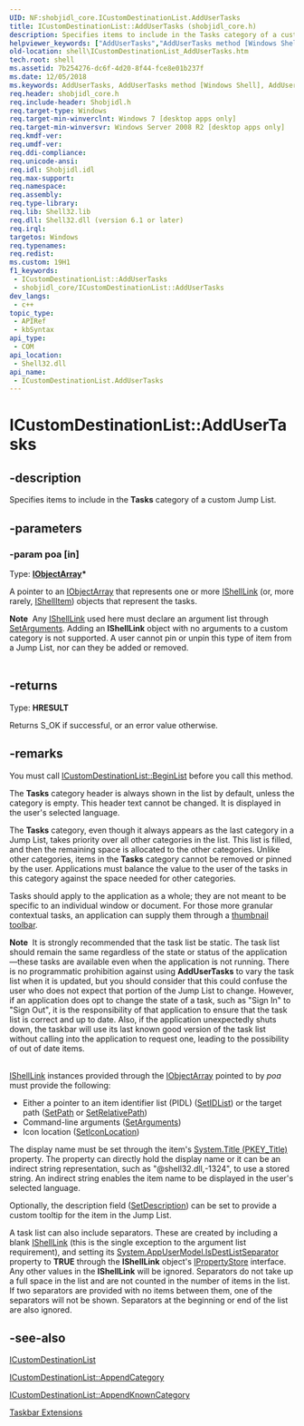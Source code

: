 ```yaml
---
UID: NF:shobjidl_core.ICustomDestinationList.AddUserTasks
title: ICustomDestinationList::AddUserTasks (shobjidl_core.h)
description: Specifies items to include in the Tasks category of a custom Jump List.
helpviewer_keywords: ["AddUserTasks","AddUserTasks method [Windows Shell]","AddUserTasks method [Windows Shell]","ICustomDestinationList interface","ICustomDestinationList interface [Windows Shell]","AddUserTasks method","ICustomDestinationList.AddUserTasks","ICustomDestinationList::AddUserTasks","_shell_ICustomDestinationList_AddUserTasks","shell.ICustomDestinationList_AddUserTasks","shobjidl_core/ICustomDestinationList::AddUserTasks"]
old-location: shell\ICustomDestinationList_AddUserTasks.htm
tech.root: shell
ms.assetid: 7b254276-dc6f-4d20-8f44-fce8e01b237f
ms.date: 12/05/2018
ms.keywords: AddUserTasks, AddUserTasks method [Windows Shell], AddUserTasks method [Windows Shell],ICustomDestinationList interface, ICustomDestinationList interface [Windows Shell],AddUserTasks method, ICustomDestinationList.AddUserTasks, ICustomDestinationList::AddUserTasks, _shell_ICustomDestinationList_AddUserTasks, shell.ICustomDestinationList_AddUserTasks, shobjidl_core/ICustomDestinationList::AddUserTasks
req.header: shobjidl_core.h
req.include-header: Shobjidl.h
req.target-type: Windows
req.target-min-winverclnt: Windows 7 [desktop apps only]
req.target-min-winversvr: Windows Server 2008 R2 [desktop apps only]
req.kmdf-ver: 
req.umdf-ver: 
req.ddi-compliance: 
req.unicode-ansi: 
req.idl: Shobjidl.idl
req.max-support: 
req.namespace: 
req.assembly: 
req.type-library: 
req.lib: Shell32.lib
req.dll: Shell32.dll (version 6.1 or later)
req.irql: 
targetos: Windows
req.typenames: 
req.redist: 
ms.custom: 19H1
f1_keywords:
 - ICustomDestinationList::AddUserTasks
 - shobjidl_core/ICustomDestinationList::AddUserTasks
dev_langs:
 - c++
topic_type:
 - APIRef
 - kbSyntax
api_type:
 - COM
api_location:
 - Shell32.dll
api_name:
 - ICustomDestinationList.AddUserTasks
---
```


# ICustomDestinationList::AddUserTasks


## -description

Specifies items to include in the <b>Tasks</b> category of a custom Jump List.

## -parameters

### -param poa [in]

Type: <b><a href="https://docs.microsoft.com/windows/desktop/api/objectarray/nn-objectarray-iobjectarray">IObjectArray</a>*</b>

A pointer to an <a href="https://docs.microsoft.com/windows/desktop/api/objectarray/nn-objectarray-iobjectarray">IObjectArray</a> that represents one or more <a href="https://docs.microsoft.com/windows/desktop/api/shobjidl_core/nn-shobjidl_core-ishelllinka">IShellLink</a> (or, more rarely, <a href="https://docs.microsoft.com/windows/desktop/api/shobjidl_core/nn-shobjidl_core-ishellitem">IShellItem</a>) objects that represent the tasks.

                    

<div class="alert"><b>Note</b>  Any <a href="https://docs.microsoft.com/windows/desktop/api/shobjidl_core/nn-shobjidl_core-ishelllinka">IShellLink</a> used here must declare an argument list through <a href="https://docs.microsoft.com/windows/desktop/api/shobjidl_core/nf-shobjidl_core-ishelllinka-setarguments">SetArguments</a>. Adding an <b>IShellLink</b> object with no arguments to a custom category is not supported. A user cannot pin or unpin this type of item from a Jump List, nor can they be added or removed.</div>
<div> </div>

## -returns

Type: <b>HRESULT</b>

Returns S_OK if successful, or an error value otherwise.

## -remarks

You must call <a href="https://docs.microsoft.com/windows/desktop/api/shobjidl_core/nf-shobjidl_core-icustomdestinationlist-beginlist">ICustomDestinationList::BeginList</a> before you call this method.

The <b>Tasks</b> category header is always shown in the list by default, unless the category is empty. This header text cannot be changed. It is displayed in the user's selected language.

The <b>Tasks</b> category, even though it always appears as the last category in a Jump List, takes priority over all other categories in the list. This list is filled, and then the remaining space is allocated to the other categories. Unlike other categories, items in the <b>Tasks</b> category cannot be removed or pinned by the user. Applications must balance the value to the user of the tasks in this category against the space needed for other categories.

Tasks should apply to the application as a whole; they are not meant to be specific to an individual window or document. For those more granular contextual tasks, an application can supply them through a <a href="https://docs.microsoft.com/windows/desktop/api/shobjidl_core/nf-shobjidl_core-itaskbarlist3-thumbbaraddbuttons">thumbnail toolbar</a>.

<div class="alert"><b>Note</b>  It is strongly recommended that the task list be static. The task list should remain the same regardless of the state or status of the application—these tasks are available even when the application is not running. There is no programmatic prohibition against using <b>AddUserTasks</b> to vary the task list when it is updated, but you should consider that this could confuse the user who does not expect that portion of the Jump List to change. However, if an application does opt to change the state of a task, such as "Sign In" to "Sign Out", it is the responsibility of that application to ensure that the task list is correct and up to date. Also, if the application unexpectedly shuts down, the taskbar will use its last known good version of the task list without calling into the application to request one, leading to the possibility of out of date items.</div>
<div> </div>

<a href="https://docs.microsoft.com/windows/desktop/api/shobjidl_core/nn-shobjidl_core-ishelllinka">IShellLink</a> instances provided through the <a href="https://docs.microsoft.com/windows/desktop/api/objectarray/nn-objectarray-iobjectarray">IObjectArray</a> pointed to by <i>poa</i> must provide the following:

                

<ul>
<li>Either a pointer to an item identifier list (PIDL) (<a href="https://docs.microsoft.com/windows/desktop/api/shobjidl_core/nf-shobjidl_core-ishelllinka-setidlist">SetIDList</a>) or the target path (<a href="https://docs.microsoft.com/windows/desktop/api/shobjidl_core/nf-shobjidl_core-ishelllinka-setpath">SetPath</a> or <a href="https://docs.microsoft.com/windows/desktop/api/shobjidl_core/nf-shobjidl_core-ishelllinka-setrelativepath">SetRelativePath</a>)</li>
<li>Command-line arguments (<a href="https://docs.microsoft.com/windows/desktop/api/shobjidl_core/nf-shobjidl_core-ishelllinka-setarguments">SetArguments</a>)</li>
<li>Icon location  (<a href="https://docs.microsoft.com/windows/desktop/api/shobjidl_core/nf-shobjidl_core-ishelllinka-seticonlocation">SetIconLocation</a>)</li>
</ul>
The display name must be set through the item's <a href="https://docs.microsoft.com/windows/desktop/properties/props-system-title">System.Title (PKEY_Title)</a> property. The property can directly hold the display name or it can be an indirect string representation, such as "@shell32.dll,-1324", to use a stored string. An indirect string enables the item name to be displayed in the user's selected language.

Optionally, the description field (<a href="https://docs.microsoft.com/windows/desktop/api/shobjidl_core/nf-shobjidl_core-ishelllinka-setdescription">SetDescription</a>) can be set to provide a custom tooltip for the item in the Jump List.

A task list can also include separators. These are created by including a blank <a href="https://docs.microsoft.com/windows/desktop/api/shobjidl_core/nn-shobjidl_core-ishelllinka">IShellLink</a> (this is the single exception to the argument list requirement), and setting its <a href="https://docs.microsoft.com/windows/desktop/properties/props-system-appusermodel-isdestlistseparator">System.AppUserModel.IsDestListSeparator</a> property to <b>TRUE</b> through the <b>IShellLink</b> object's <a href="https://docs.microsoft.com/windows/desktop/api/propsys/nn-propsys-ipropertystore">IPropertyStore</a> interface. Any other values in the <b>IShellLink</b> will be ignored. Separators do not take up a full space in the list and are not counted in the number of items in the list. If two separators are provided with no items between them, one of the separators will not be shown. Separators at the beginning or end of the list are also ignored.

## -see-also

<a href="https://docs.microsoft.com/windows/desktop/api/shobjidl_core/nn-shobjidl_core-icustomdestinationlist">ICustomDestinationList</a>



<a href="https://docs.microsoft.com/windows/desktop/api/shobjidl_core/nf-shobjidl_core-icustomdestinationlist-appendcategory">ICustomDestinationList::AppendCategory</a>



<a href="https://docs.microsoft.com/windows/desktop/api/shobjidl_core/nf-shobjidl_core-icustomdestinationlist-appendknowncategory">ICustomDestinationList::AppendKnownCategory</a>



<a href="https://docs.microsoft.com/windows/desktop/shell/taskbar-extensions">Taskbar Extensions</a>

